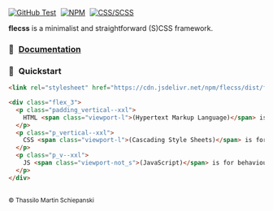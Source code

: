 <a href="https://github.com/t-ski/flecss/actions/workflows/test.yml"><img src="https://img.shields.io/github/actions/workflow/status/t-ski/flecss/test.yml?label=test&logo=github" alt="GitHub Test"></a>
&hairsp;
<a href="https://www.npmjs.com/package/flecss"><img src="https://img.shields.io/npm/v/flecss?logo=npm" alt="NPM"></a>
&hairsp;
<a href="https://sass-lang.com/"><img src="https://img.shields.io/badge/SCSS-%20?label=CSS&labelColor=blue&color=orchid" alt="CSS/SCSS"></a>

**flecss** is a minimalist and straightforward (S)CSS framework. 

### 📖 &hairsp; [Documentation](https://github.com/flecss/documentation?tab=readme-ov-file#documentation)

### 🚀 &hairsp; Quickstart
  
``` html
<link rel="stylesheet" href="https://cdn.jsdelivr.net/npm/flecss/dist/flecss.css">
```

``` html
<div class="flex_3">
  <p class="padding_vertical--xxl">
    HTML <span class="viewport-l">(Hypertext Markup Language)</span> is for structure.
  </p>
  <p class="p_vertical--xxl">
    CSS <span class="viewport-l">(Cascading Style Sheets)</span> is for styling.
  </p>
  <p class="p_v--xxl">
    JS <span class="viewport-not_s">(JavaScript)</span> is for behaviour.
  </p>
</div>
```

##

<sub>&copy; Thassilo Martin Schiepanski</sub>